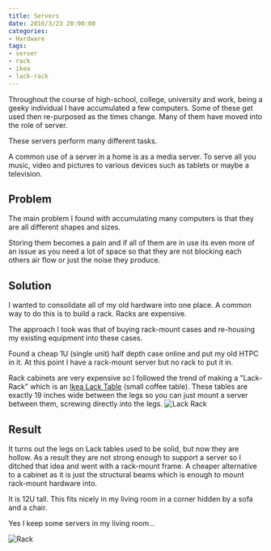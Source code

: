 ```yaml
---
title: Servers
date: 2016/3/23 20:00:00
categories:
- Hardware
tags:
- server
- rack
- ikea
- lack-rack
---
```


Throughout the course of high-school, college, university and work, being a geeky individual I have accumulated a few computers.  Some of these get used then re-purposed as the times change.
Many of them have moved into the role of server.

These servers perform many different tasks.

A common use of a server in a home is as a media server.  To serve all you music, video and pictures to various devices such as tablets or maybe a television.

## Problem

The main problem I found with accumulating many computers is that they are all different shapes and sizes.

Storing them becomes a pain and if all of them are in use its even more of an issue as you need a lot of space so that they are not blocking each others air flow or just the noise they produce.

## Solution

I wanted to consolidate all of my old hardware into one place.  A common way to do this is to build a rack.  Racks are expensive.

The approach I took was that of buying rack-mount cases and re-housing my existing equipment into these cases.

Found a cheap 1U (single unit) half depth case online and put my old HTPC in it.  At this point I have a rack-mount server but no rack to put it in.

Rack cabinets are very expensive so I followed the trend of making a "Lack-Rack" which is an [Ikea Lack Table](http://www.ikea.com/gb/en/catalog/products/80193735) (small coffee table).  These tables are exactly 19 inches wide between the legs so you can just mount a server between them, screwing directly into the legs.
![Lack Rack](/images/servers/lack-rack.jpg "Lack Rack")

## Result

It turns out the legs on Lack tables used to be solid, but now they are hollow.  As a result they are not strong enough to support a server so I ditched that idea and went with a rack-mount frame.  A cheaper alternative to a cabinet as it is just the structural beams which is enough to mount rack-mount hardware into.

It is 12U tall.  This fits nicely in my living room in a corner hidden by a sofa and a chair.

Yes I keep some servers in my living room...


![Rack](/images/servers/rack.jpg "Rack")
